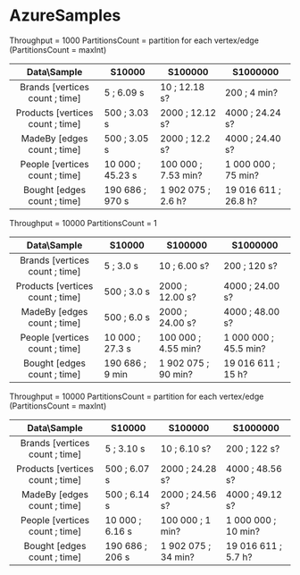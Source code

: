 # AzureSamples


Throughput = 1000
PartitionsCount = partition for each vertex/edge (PartitionsCount = maxInt)

| Data\Sample                      | S10000           | S100000             | S1000000             |
|:--------------------------------:|------------------|---------------------|----------------------|
| Brands [vertices count ; time]   | 5 ; 6.09 s       | 10 ; 12.18 s?       | 200 ; 4 min?         |
| Products [vertices count ; time] | 500 ; 3.03 s     | 2000 ; 12.12 s?     | 4000 ; 24.24 s?      |
| MadeBy [edges count ; time]      | 500 ; 3.05 s     | 2000 ; 12.2 s?      | 4000 ; 24.40 s?      |
| People [vertices count ; time]   | 10 000 ; 45.23 s | 100 000 ; 7.53 min? | 1 000 000 ; 75 min?  |
| Bought [edges count ; time]      | 190 686 ; 970 s  | 1 902 075 ; 2.6 h?  | 19 016 611 ; 26.8 h? |


Throughput = 10000
PartitionsCount = 1

| Data\Sample                      | S10000          | S100000             | S1000000              |
|:--------------------------------:|-----------------|---------------------|-----------------------|
| Brands [vertices count ; time]   | 5 ; 3.0 s       | 10 ; 6.00 s?        | 200 ; 120 s?          |
| Products [vertices count ; time] | 500 ; 3.0 s     | 2000 ; 12.00 s?     | 4000 ; 24.00 s?       |
| MadeBy [edges count ; time]      | 500 ; 6.0 s     | 2000 ; 24.00 s?     | 4000 ; 48.00 s?       |
| People [vertices count ; time]   | 10 000 ; 27.3 s | 100 000 ; 4.55 min? | 1 000 000 ; 45.5 min? |
| Bought [edges count ; time]      | 190 686 ; 9 min | 1 902 075 ; 90 min? | 19 016 611 ; 15 h?    |


Throughput = 10000
PartitionsCount = partition for each vertex/edge (PartitionsCount = maxInt)

| Data\Sample                      | S10000           | S100000             | S1000000             |
|:--------------------------------:|------------------|---------------------|----------------------|
| Brands [vertices count ; time]   | 5 ; 3.10 s       | 10 ; 6.10 s?        | 200 ; 122 s?         |
| Products [vertices count ; time] | 500 ; 6.07 s     | 2000 ; 24.28 s?     | 4000 ; 48.56 s?      |
| MadeBy [edges count ; time]      | 500 ; 6.14 s     | 2000 ; 24.56 s?     | 4000 ; 49.12 s?      |
| People [vertices count ; time]   | 10 000 ; 6.16 s  | 100 000 ; 1 min?    | 1 000 000 ; 10 min?  |
| Bought [edges count ; time]      | 190 686 ; 206 s  | 1 902 075 ; 34 min? | 19 016 611 ; 5.7 h?  |


